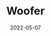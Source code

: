 ---
date: '2022-05-07'
title: 'Woofer'
cover: './demo.png'
github: 'https://github.com/spencerlepine/woofer'
external: 'https://youtu.be/aiJhCoZRc78'
description: 'Dating app for pets - a full stack MERN project. Complete with CI/CD pipeline w/ Jest, GitHub Actions, Docker Hub, and AWS EC2.'
tech:
  - React
  - Express
  - Node.js
  - MongoDB
  - Docker
  - EC2
  - GitHub Actions
  - Jest
  - Testing Library
  - Firebase
  - Bulma
  - Socket.io
showInProjects: true
slug: /portfolio/woofer
---